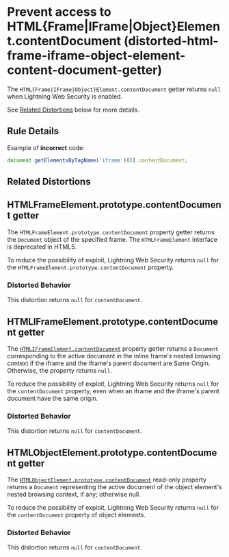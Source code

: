 # Prevent access to HTML{Frame|IFrame|Object}Element.contentDocument (distorted-html-frame-iframe-object-element-content-document-getter)

The `HTML{Frame|IFrame|Object}Element.contentDocument` getter returns `null` when Lightning Web Security is enabled.

See [Related Distortions](#related-distortions) below for more details.

## Rule Details

Example of **incorrect** code:

```js
document.getElementsByTagName('iframe')[0].contentDocument;
```

## Related Distortions

<!-- START generated embed: @locker/distortion/src/HTMLFrameElement/docs/contentDocument-getter.md -->
## HTMLFrameElement.prototype.contentDocument getter

The `HTMLFrameElement.prototype.contentDocument` property getter returns the `Document` object of the specified frame.
The `HTMLFrameElement` interface is deprecated in HTML5.

To reduce the possibility of exploit, Lightning Web Security returns `null` for the `HTMLFrameElement.prototype.contentDocument` property.
### Distorted Behavior

This distortion returns `null` for `contentDocument`.
<!-- END generated embed, please keep comment -->

<!-- START generated embed: @locker/distortion/src/HTMLIFrameElement/docs/contentDocument-getter.md -->
## HTMLIFrameElement.prototype.contentDocument getter

The [`HTMLIFrameElement.contentDocument`](https://developer.mozilla.org/en-US/docs/Web/API/HTMLIFrameElement/contentDocument) property getter returns a `Document` corresponding to the active document in the inline frame's nested browsing context if the iframe and the iframe's parent document are Same Origin. Otherwise, the property returns `null`.

To reduce the possibility of exploit, Lightning Web Security returns `null` for the `contentDocument` property, even when an iframe and the iframe's parent document have the same origin.

### Distorted Behavior

This distortion returns `null` for `contentDocument`.
<!-- END generated embed, please keep comment -->

<!-- START generated embed: @locker/distortion/src/HTMLObjectElement/docs/contentDocument-getter.md -->
## HTMLObjectElement.prototype.contentDocument getter

The [`HTMLObjectElement.prototype.contentDocument`](https://developer.mozilla.org/en-US/docs/Web/API/HTMLObjectElement/contentDocument) read-only property returns a `Document` representing the active document of the object element's nested browsing context, if any; otherwise null.

To reduce the possibility of exploit, Lightning Web Security returns `null` for the `contentDocument` property of object elements.

### Distorted Behavior

This distortion returns `null` for `contentDocument`.
<!-- END generated embed, please keep comment -->

